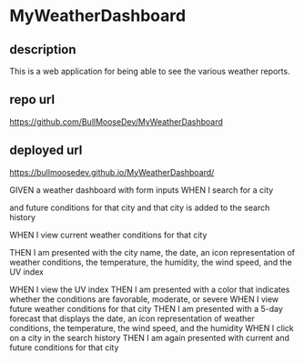 # MyWeatherDashboard

## description
This is a web application for being able to see the various weather reports.

## repo url
https://github.com/BullMooseDev/MyWeatherDashboard

## deployed url
https://bullmoosedev.github.io/MyWeatherDashboard/

GIVEN a weather dashboard with form inputs
WHEN I search for a city
<!-- THEN I am presented with current  -->and future conditions for that city and that city is added to the search history
WHEN I view current weather conditions for that city


THEN I am presented with the city name, the date, an icon representation of weather conditions, the temperature, the humidity, the wind speed, and the UV index


WHEN I view the UV index
THEN I am presented with a color that indicates whether the conditions are favorable, moderate, or severe
WHEN I view future weather conditions for that city
THEN I am presented with a 5-day forecast that displays the date, an icon representation of weather conditions, the temperature, the wind speed, and the humidity
WHEN I click on a city in the search history
THEN I am again presented with current and future conditions for that city
